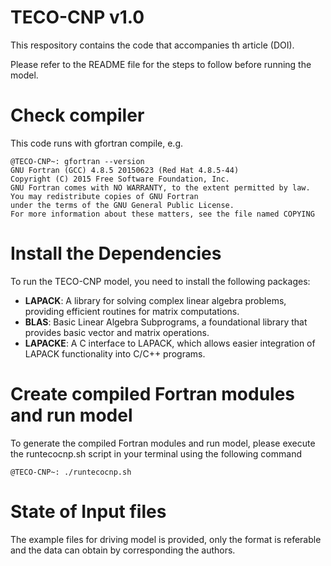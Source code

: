 # TECO-CNP v1.0

This respository contains the code that accompanies th article (DOI). 

Please refer to the README file for the steps to follow before running the model.

# Check compiler
This code runs with gfortran compile, e.g.
```console
@TECO-CNP~: gfortran --version
GNU Fortran (GCC) 4.8.5 20150623 (Red Hat 4.8.5-44)
Copyright (C) 2015 Free Software Foundation, Inc.
GNU Fortran comes with NO WARRANTY, to the extent permitted by law.
You may redistribute copies of GNU Fortran
under the terms of the GNU General Public License.
For more information about these matters, see the file named COPYING
```

# Install the Dependencies
To run the TECO-CNP model, you need to install the following packages:

- **LAPACK**: A library for solving complex linear algebra problems, providing efficient routines for matrix computations.
- **BLAS**: Basic Linear Algebra Subprograms, a foundational library that provides basic vector and matrix operations.
- **LAPACKE**: A C interface to LAPACK, which allows easier integration of LAPACK functionality into C/C++ programs.


# Create compiled Fortran modules and run model
To generate the compiled Fortran modules and run model, please execute the  runtecocnp.sh script in your terminal using the following command

```console
@TECO-CNP~: ./runtecocnp.sh
```

# State of Input files 
The example files for driving model is provided, only the format is referable and the data can obtain by corresponding the authors.
